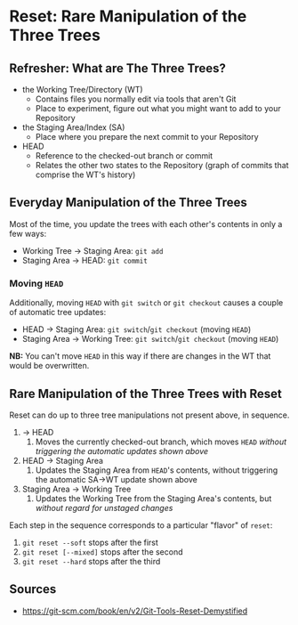 # Reset: Rare Manipulation of the Three Trees

## Refresher: What are The Three Trees?
* the Working Tree/Directory (WT)
    * Contains files you normally edit via tools that aren't Git
    * Place to experiment, figure out what you might want to add to your Repository
* the Staging Area/Index (SA)
    * Place where you prepare the next commit to your Repository
* HEAD
    * Reference to the checked-out branch or commit
    * Relates the other two states to the Repository (graph of commits that comprise the WT's history)

## Everyday Manipulation of the Three Trees
Most of the time, you update the trees with each other's contents in only a few ways:
* Working Tree -> Staging Area: `git add`
* Staging Area -> HEAD: `git commit`

### Moving `HEAD`
Additionally, moving `HEAD` with `git switch` or `git checkout` causes a couple of automatic tree updates:
* HEAD -> Staging Area: `git switch`/`git checkout` (moving `HEAD`)
* Staging Area -> Working Tree: `git switch`/`git checkout` (moving `HEAD`)

**NB:** You can't move `HEAD` in this way if there are changes in the WT that would be overwritten.

## Rare Manipulation of the Three Trees with Reset
Reset can do up to three tree manipulations not present above, in sequence.
1. -> HEAD
    1. Moves the currently checked-out branch, which moves `HEAD` *without triggering the automatic updates shown above*
1. HEAD -> Staging Area
    1. Updates the Staging Area from `HEAD`'s contents, without triggering the automatic SA->WT update shown above
1. Staging Area -> Working Tree
    1. Updates the Working Tree from the Staging Area's contents, but *without regard for unstaged changes*

Each step in the sequence corresponds to a particular "flavor" of `reset`:
1. `git reset --soft` stops after the first
1. `git reset [--mixed]` stops after the second
1. `git reset --hard` stops after the third

## Sources
* https://git-scm.com/book/en/v2/Git-Tools-Reset-Demystified
